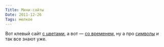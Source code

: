 ```yaml
---
Title: Мини-сайты
Date: 2011-12-26
Tags: мелкое
---
```


Вот клевый сайт [с цветами](http://0to255.com/), а вот — [со временем](http://everytimezone.com/), ну а про [символы](http://copypastecharacter.com/) и так все знают уже.